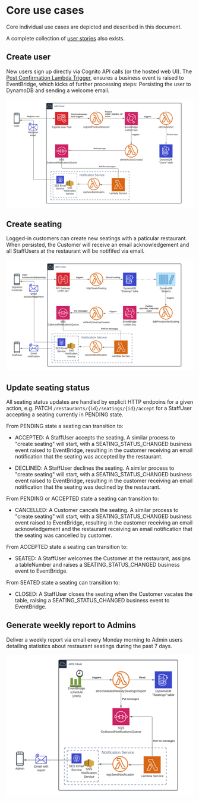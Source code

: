 # Core use cases

Core individual use cases are depicted and described in this document.

A complete collection of [user stories](./user-stories.md) also exists.

## Create user

New users sign up directly via Cognito API calls (or the hosted web UI). The [Post Confirmation Lambda Trigger](https://docs.aws.amazon.com/cognito/latest/developerguide/user-pool-lambda-post-confirmation.html), ensures a business event is raised to EventBridge, which kicks of further processing steps: Persisting the user to DynamoDB and sending a welcome email.

![](./img/use-case-create-user.png)

## Create seating

Logged-in customers can create new seatings with a paticular restaurant. When persisted, the Customer will receive an email acknowledgement and all StaffUsers at the restaurant will be notififed via email.

![](./img/use-case-create-seating.png)

## Update seating status

All seating status updates are handled by explicit HTTP endpoins for a given action, e.g. PATCH `/restaurants/{id}/seatings/{id}/accept` for a StaffUser accepting a seating currently in PENDING state.

From PENDING state a seating can transition to:

- ACCEPTED: A StaffUser accepts the seating. A similar process to "create seating" will start, with a SEATING_STATUS_CHANGED business event raised to EventBridge, resulting in the customer receiving an email notification that the seating was accepted by the restaurant.

- DECLINED: A StaffUser declines the seating. A similar process to "create seating" will start, with a SEATING_STATUS_CHANGED business event raised to EventBridge, resulting in the customer receiving an email notification that the seating was declined by the restaurant.

From PENDING or ACCEPTED state a seating can transition to:

- CANCELLED: A Customer cancels the seating. A similar process to "create seating" will start, with a SEATING_STATUS_CHANGED business event raised to EventBridge, resulting in the customer receiving an email acknowledgement and the restaurant receiving an email notification that the seating was cancelled by customer.

From ACCEPTED state a seating can transition to:

- SEATED: A StaffUser welcomes the Customer at the restaurant, assigns a tableNumber and raises a SEATING_STATUS_CHANGED business event to EventBridge.

From SEATED state a seating can transition to:

- CLOSED: A StaffUser closes the seating when the Customer vacates the table, raising a SEATING_STATUS_CHANGED business event to EventBridge.

## Generate weekly report to Admins

Deliver a weekly report via email every Monday morning to Admin users detailing statistics about restaurant seatings during the past 7 days.

![](./img/use-case-report-weekly-seatings.png)
